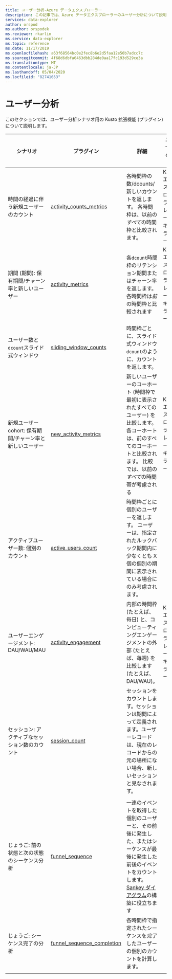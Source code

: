 ```yaml
---
title: ユーザー分析-Azure データエクスプローラー
description: この記事では、Azure データエクスプローラーのユーザー分析について説明します。
services: data-explorer
author: orspod
ms.author: orspodek
ms.reviewer: rkarlin
ms.service: data-explorer
ms.topic: reference
ms.date: 11/17/2019
ms.openlocfilehash: a63f68564bc0e2fec8b6e2d5faa12e50b7adcc7c
ms.sourcegitcommit: 4f68d6dbfa6463dbb284de0aa17fc193d529ce3a
ms.translationtype: MT
ms.contentlocale: ja-JP
ms.lasthandoff: 05/04/2020
ms.locfileid: "82741653"
---
```

# <a name="user-analytics"></a>ユーザー分析

このセクションでは、ユーザー分析シナリオ用の Kusto 拡張機能 (プラグイン) について説明します。

|シナリオ|プラグイン|詳細|ユーザーの作業|
|--------|------|--------|-------|
| 時間の経過に伴う新規ユーザーのカウント | [activity_counts_metrics](activity-counts-metrics-plugin.md)|各時間枠の数/dcounts/新しいカウントを返します。 各時間枠は、以前の*すべて*の時間枠と比較されます。|Kusto. エクスプローラー: レポートギャラリー|
| 期間 (期間): 保有期間/チャーン率と新しいユーザー | [activity_metrics](activity-metrics-plugin.md)|各`dcount`時間枠のリテンション期間またはチャーン率を返します。 各時間枠は*前*の時間枠と比較されます|Kusto. エクスプローラー: レポートギャラリー|
| ユーザー数と`dcount`スライド式ウィンドウ | [sliding_window_counts](sliding-window-counts-plugin.md)|時間枠ごとに、スライド式ウィンドウ`dcount`のように、カウントを返します。|
| 新規ユーザー cohort: 保有期間/チャーン率と新しいユーザー | [new_activity_metrics](new-activity-metrics-plugin.md)|新しいユーザーのコーホート (時間枠で最初に表示されたすべてのユーザー) を比較します。 各コーホートは、前のすべてのコーホートと比較されます。 比較では、以前の*すべて*の時間帯が考慮される|Kusto. エクスプローラー: レポートギャラリー|
|アクティブユーザー数: 個別のカウント |[active_users_count](active-users-count-plugin.md)|時間枠ごとに個別のユーザーを返します。 ユーザーは、指定されたルックバック期間内に少なくとも X 個の個別の期間に表示されている場合にのみ考慮されます。|
|ユーザーエンゲージメント: DAU/WAU/MAU|[activity_engagement](activity-engagement-plugin.md)|内部の時間枠 (たとえば、毎日) と、コンピューティングエンゲージメントの外部 (たとえば、毎週) を比較します (たとえば、DAU/WAU)。|Kusto. エクスプローラー: レポートギャラリー|
|セッション: アクティブなセッション数のカウント|[session_count](session-count-plugin.md)|セッションをカウントします。セッションは期間によって定義されます。ユーザーレコードは、現在のレコードからの元の場所にない場合、新しいセッションと見なされます。|
||||
|じょうご: 前の状態と次の状態のシーケンス分析 | [funnel_sequence](funnel-sequence-plugin.md)|一連のイベントを取得した個別のユーザーと、その前後に発生した、またはシーケンスが最後に発生した前後のイベントをカウントします。 [Sankey ダイアグラム](https://en.wikipedia.org/wiki/Sankey_diagram)の構築に役立ちます||
|じょうご: シーケンス完了の分析|[funnel_sequence_completion](funnel-sequence-completion-plugin.md)|各時間枠で指定されたシーケンスを*完了*したユーザーの個別のカウントを計算します。|
||||